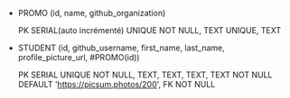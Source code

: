 

- PROMO (id, name, github_organization)
  
    PK SERIAL(auto incrémenté) UNIQUE NOT NULL, TEXT UNIQUE, TEXT
  
- STUDENT (id, github_username, first_name, last_name, profile_picture_url, #PROMO(id))
  
    PK SERIAL UNIQUE NOT NULL, TEXT, TEXT, TEXT, TEXT NOT NULL DEFAULT 'https://picsum.photos/200', FK NOT NULL